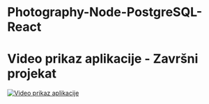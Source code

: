 # Photography-Node-PostgreSQL-React
# Video prikaz aplikacije - Završni projekat
[![Video prikaz aplikacije](https://img.youtube.com/vi/ZCEbc5A4MpI/2.jpg)](https://www.youtube.com/watch?v=ZCEbc5A4MpI)
